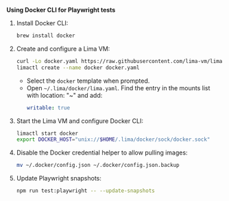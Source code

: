 **Using Docker CLI for Playwright tests**

1. Install Docker CLI:

   ```bash
   brew install docker
   ```

2. Create and configure a Lima VM:

   ```bash
   curl -Lo docker.yaml https://raw.githubusercontent.com/lima-vm/lima/master/examples/docker.yaml
   limactl create --name docker docker.yaml
   ```

   - Select the `docker` template when prompted.
   - Open `~/.lima/docker/lima.yaml`. Find the entry in the mounts list with location: "~" and add:
     ```yaml
     writable: true
     ```

3. Start the Lima VM and configure Docker CLI:

   ```bash
   limactl start docker
   export DOCKER_HOST="unix://$HOME/.lima/docker/sock/docker.sock"
   ```

4. Disable the Docker credential helper to allow pulling images:

   ```bash
   mv ~/.docker/config.json ~/.docker/config.json.backup
   ```

5. Update Playwright snapshots:
   ```bash
   npm run test:playwright -- --update-snapshots
   ```
